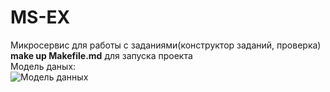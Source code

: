 # MS-EX
Микросервис для работы с заданиями(конструктор заданий, проверка)<br/>
**make up Makefile.md** для запуска проекта<br/>
Модель даных:<br/>
![Модель данных](https://drive.google.com/uc?id=1PG5WwrYmGi71GU8GswRnnfhb_KsBVCJV)




